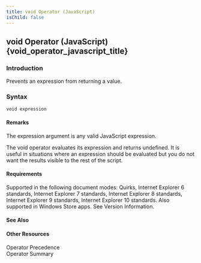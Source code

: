 ```yaml
---
title: void Operator (JavaScript)
isChild: false
---
```


## void Operator (JavaScript) {void_operator_javascript_title}

### Introduction 

 Prevents an expression from returning a value.

### Syntax 

```
void expression
```

#### Remarks 

<div id="languageReferenceRemarksSection" class="section" name="collapseableSection" style="">
  <p xmlns:util="util">
    The <span class="parameter" sdata="paramReference">expression</span> argument is any valid JavaScript expression.
  </p>
  <p xmlns:util="util">
    The <span sdata="langKeyword" value="void"><span class="keyword">void</span></span> operator evaluates its expression and returns <span sdata="langKeyword" value="undefined"><span class=
    "keyword">undefined</span></span>. It is useful in situations where an expression should be evaluated but you do not want the results visible to the rest of the script.
  </p>
</div>

#### Requirements 

<div id="requirementsTitleSection" class="section" name="collapseableSection" style="">
  <p xmlns:util="util"></p>
  <p>
    Supported in the following document modes: Quirks, Internet Explorer 6 standards, Internet Explorer 7 standards, Internet Explorer 8 standards, Internet Explorer 9 standards, Internet Explorer 10
    standards. Also supported in Windows Store apps. See Version Information.
  </p>
</div>

#### See Also 

<div id="seeAlsoSection" class="section" name="collapseableSection" style="">
  <h4 class="subHeading">
    Other Resources
  </h4>
  <div class="seeAlsoStyle">
    <span sdata="link" xmlns:util="util">Operator Precedence</span>
  </div>
  <div class="seeAlsoStyle">
    <span sdata="link" xmlns:util="util">Operator Summary</span>
  </div>
</div>


